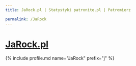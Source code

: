 ```yaml
---
title: JaRock.pl | Statystyki patronite.pl | Patromierz

permalink: /JaRock
---
```


# [JaRock.pl](https://patronite.pl/JaRock)

{% include profile.md name="JaRock" prefix="j" %}
